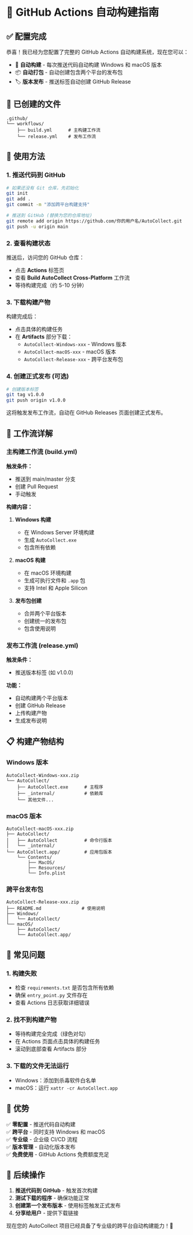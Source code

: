 # 🚀 GitHub Actions 自动构建指南

## ✅ 配置完成

恭喜！我已经为您配置了完整的 GitHub Actions 自动构建系统，现在您可以：

- 🔄 **自动构建** - 每次推送代码自动构建 Windows 和 macOS 版本
- 📦 **自动打包** - 自动创建包含两个平台的发布包
- 🏷️ **版本发布** - 推送标签自动创建 GitHub Release

## 📁 已创建的文件

```
.github/
└── workflows/
    ├── build.yml      # 主构建工作流
    └── release.yml    # 发布工作流
```

## 🎯 使用方法

### 1. 推送代码到 GitHub

```bash
# 如果还没有 Git 仓库，先初始化
git init
git add .
git commit -m "添加跨平台构建支持"

# 推送到 GitHub (替换为您的仓库地址)
git remote add origin https://github.com/你的用户名/AutoCollect.git
git push -u origin main
```

### 2. 查看构建状态

推送后，访问您的 GitHub 仓库：
- 点击 **Actions** 标签页
- 查看 **Build AutoCollect Cross-Platform** 工作流
- 等待构建完成（约 5-10 分钟）

### 3. 下载构建产物

构建完成后：
- 点击具体的构建任务
- 在 **Artifacts** 部分下载：
  - `AutoCollect-Windows-xxx` - Windows 版本
  - `AutoCollect-macOS-xxx` - macOS 版本
  - `AutoCollect-Release-xxx` - 跨平台发布包

### 4. 创建正式发布 (可选)

```bash
# 创建版本标签
git tag v1.0.0
git push origin v1.0.0
```

这将触发发布工作流，自动在 GitHub Releases 页面创建正式发布。

## 🔧 工作流详解

### 主构建工作流 (build.yml)

**触发条件：**
- 推送到 main/master 分支
- 创建 Pull Request
- 手动触发

**构建内容：**
1. **Windows 构建**
   - 在 Windows Server 环境构建
   - 生成 `AutoCollect.exe`
   - 包含所有依赖

2. **macOS 构建**
   - 在 macOS 环境构建
   - 生成可执行文件和 `.app` 包
   - 支持 Intel 和 Apple Silicon

3. **发布包创建**
   - 合并两个平台版本
   - 创建统一的发布包
   - 包含使用说明

### 发布工作流 (release.yml)

**触发条件：**
- 推送版本标签 (如 v1.0.0)

**功能：**
- 自动构建两个平台版本
- 创建 GitHub Release
- 上传构建产物
- 生成发布说明

## 📋 构建产物结构

### Windows 版本
```
AutoCollect-Windows-xxx.zip
└── AutoCollect/
    ├── AutoCollect.exe      # 主程序
    ├── _internal/           # 依赖库
    └── 其他文件...
```

### macOS 版本
```
AutoCollect-macOS-xxx.zip
├── AutoCollect/
│   ├── AutoCollect          # 命令行版本
│   └── _internal/
└── AutoCollect.app/         # 应用包版本
    └── Contents/
        ├── MacOS/
        ├── Resources/
        └── Info.plist
```

### 跨平台发布包
```
AutoCollect-Release-xxx.zip
├── README.md               # 使用说明
├── Windows/
│   └── AutoCollect/
└── macOS/
    ├── AutoCollect/
    └── AutoCollect.app/
```

## 🚨 常见问题

### 1. 构建失败
- 检查 `requirements.txt` 是否包含所有依赖
- 确保 `entry_point.py` 文件存在
- 查看 Actions 日志获取详细错误

### 2. 找不到构建产物
- 等待构建完全完成（绿色对勾）
- 在 Actions 页面点击具体的构建任务
- 滚动到底部查看 Artifacts 部分

### 3. 下载的文件无法运行
- Windows：添加到杀毒软件白名单
- macOS：运行 `xattr -cr AutoCollect.app`

## 🎉 优势

✅ **零配置** - 推送代码自动构建  
✅ **跨平台** - 同时支持 Windows 和 macOS  
✅ **专业级** - 企业级 CI/CD 流程  
✅ **版本管理** - 自动化版本发布  
✅ **免费使用** - GitHub Actions 免费额度充足  

## 🔄 后续操作

1. **推送代码到 GitHub** - 触发首次构建
2. **测试下载的程序** - 确保功能正常
3. **创建第一个发布版本** - 使用标签触发正式发布
4. **分享给用户** - 提供下载链接

现在您的 AutoCollect 项目已经具备了专业级的跨平台自动构建能力！🚀